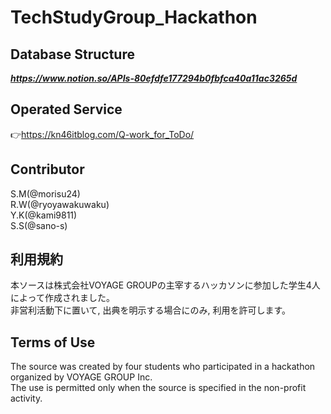 # TechStudyGroup_Hackathon

## Database Structure
***https://www.notion.so/APIs-80efdfe177294b0fbfca40a11ac3265d***  

## Operated Service
👉https://kn46itblog.com/Q-work_for_ToDo/

## Contributor  
S.M(@morisu24)  
R.W(@ryoyawakuwaku)  
Y.K(@kami9811)  
S.S(@sano-s)  

## 利用規約  
本ソースは株式会社VOYAGE GROUPの主宰するハッカソンに参加した学生4人によって作成されました。  
非営利活動下に置いて, 出典を明示する場合にのみ, 利用を許可します。  
## Terms of Use  
The source was created by four students who participated in a hackathon organized by VOYAGE GROUP Inc.  
The use is permitted only when the source is specified in the non-profit activity.  
